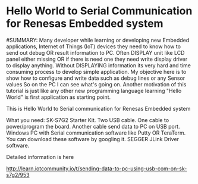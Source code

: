 
# Hello World to Serial Communication for Renesas Embedded system

#SUMMARY:
Many developer while learning or developing new Embedded applications, Internet of Things (IoT) devices they need to know how to send out debug OR result information to PC. Often DISPLAY unit like LCD panel either missing OR if there is need one they need write display driver to display anything. Without DISPLAYING information its very hard and time consuming process to develop simple application. 
My objective here is to show how to configure and write data such as debug lines or any Sensor values So on the PC I can see what's going on. Another motivation of this tutorial is just like any other new programming language learning "Hello World" is first application as starting point. 

This is Hello World to Serial communication for Renesas Embedded system

What you need:
SK-S7G2 Starter Kit.
Two USB cable. One cable to power/program the board. Another cable send data to PC on USB port.
Windows PC with Serial communication software like Putty OR TeraTerm. You can download these software by googling it.
SEGGER JLink Driver software. 

Detailed information is here

http://learn.iotcommunity.io/t/sending-data-to-pc-using-usb-com-on-sk-s7g2/953
